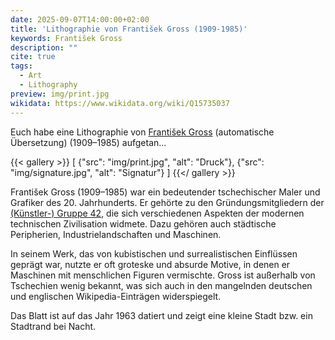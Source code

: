 ```yaml
---
date: 2025-09-07T14:00:00+02:00
title: 'Lithographie von František Gross (1909-1985)'
keywords: František Gross
description: ""
cite: true
tags:
  - Art
  - Lithography
preview: img/print.jpg
wikidata: https://www.wikidata.org/wiki/Q15735037
---
```


Euch habe eine Lithographie von [František Gross](https://cs-m-wikipedia-org.translate.goog/wiki/Franti%C5%A1ek_Gross?_x_tr_sl=cs&_x_tr_tl=de&_x_tr_hl=de&_x_tr_pto=wapp) (automatische Übersetzung) (1909–1985) aufgetan...
<!--more-->

{{< gallery >}}
[
  {"src": "img/print.jpg", "alt": "Druck"},
  {"src": "img/signature.jpg", "alt": "Signatur"}
]
{{</ gallery >}}

František Gross (1909–1985) war ein bedeutender tschechischer Maler und Grafiker des 20. Jahrhunderts. Er gehörte zu den Gründungsmitgliedern der [(Künstler-) Gruppe 42](https://de.wikipedia.org/wiki/Gruppe_42), die sich verschiedenen Aspekten der modernen technischen Zivilisation widmete. Dazu gehören auch städtische Peripherien, Industrielandschaften und Maschinen.

In seinem Werk, das von kubistischen und surrealistischen Einflüssen geprägt war, nutzte er oft groteske und absurde Motive, in denen er Maschinen mit menschlichen Figuren vermischte. Gross ist außerhalb von Tschechien wenig bekannt, was sich auch in den mangelnden deutschen und englischen Wikipedia-Einträgen widerspiegelt.

Das Blatt ist auf das Jahr 1963 datiert und zeigt eine kleine Stadt bzw. ein Stadtrand bei Nacht.

